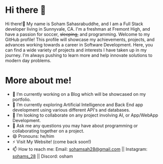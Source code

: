 # Hi there 👋

Hi there!👋 My name is Soham Sahasrabuddhe, and I am a Full Stack developer living in Sunnyvale, CA. I'm a freshman at Fremont High, and have a passion for soccer, ~~sleeping,~~ and programming. Welcome to my GitHub profile! This profile will showcase my achievements, projects, and advances working towards a career in Software Development. Here, you can find a wide variety of projects and interests I have taken up in my journey. I'm always pushing to learn more and help innovate solutions to modern day problems.

# More about me!

- 🔭 I’m currently working on a Blog which will be showcased on my portfolio.
- 🌱 I’m currently exploring Artificial Intelligence and Back End app development using various different API's and databases.
- 👯 I’m looking to collaborate on any project involving AI, or App/WebApp Development.
- 💬 Ask me any questions you may have about programming or collaborating together on a project. 
- 😄 Pronouns: he/him
- ⚡ Visit My Website! (come back soon!)
- 📫 How to reach me: Email: sohamsah28@gmail.com || Instagram: [sohams_28]([url](https://www.instagram.com/sohams_28/)) || Discord: osham


